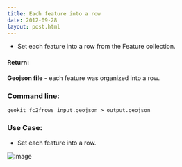 ```yaml
---
title: Each feature into a row
date: 2012-09-28
layout: post.html
---
```


- Set each feature into a row from the Feature collection. 
  
#### Return:

**Geojson file** - each feature was organized into a row.

### Command line:

```geokit fc2frows input.geojson > output.geojson```

### Use Case:

- Set each feature into a row.

![image](https://user-images.githubusercontent.com/19536044/44234237-bbda0400-a16b-11e8-9f7e-b97b0bd9488b.png)